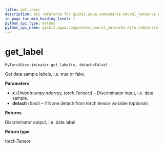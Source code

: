 ```yaml
---
title: get_label
description: API reference for qiskit.aqua.components.neural_networks.PyTorchDiscriminator.get_label
in_page_toc_min_heading_level: 1
python_api_type: method
python_api_name: qiskit.aqua.components.neural_networks.PyTorchDiscriminator.get_label
---
```


# get\_label

<span id="qiskit.aqua.components.neural_networks.PyTorchDiscriminator.get_label" />

`PyTorchDiscriminator.get_label(x, detach=False)`

Get data sample labels, i.e. true or fake.

**Parameters**

*   **x** (*Union(numpy.ndarray, torch.Tensor)*) – Discriminator input, i.e. data sample.
*   **detach** (*bool*) – if None detach from torch tensor variable (optional)

**Returns**

Discriminator output, i.e. data label

**Return type**

torch.Tensor

